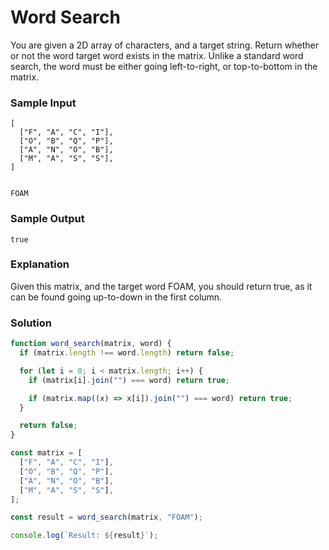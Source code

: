 # Word Search

You are given a 2D array of characters, and a target string. Return whether or not the word target word exists in the matrix. Unlike a standard word search, the word must be either going left-to-right, or top-to-bottom in the matrix.

### Sample Input
```
[
  ["F", "A", "C", "I"],
  ["O", "B", "Q", "P"],
  ["A", "N", "O", "B"],
  ["M", "A", "S", "S"],
]


FOAM
```
### Sample Output
```
true
```
### Explanation
Given this matrix, and the target word FOAM, you should return true, as it can be found going up-to-down in the first column.

### Solution
```js
function word_search(matrix, word) {
  if (matrix.length !== word.length) return false;

  for (let i = 0; i < matrix.length; i++) {
    if (matrix[i].join("") === word) return true;

    if (matrix.map((x) => x[i]).join("") === word) return true;
  }

  return false;
}

const matrix = [
  ["F", "A", "C", "I"],
  ["O", "B", "Q", "P"],
  ["A", "N", "O", "B"],
  ["M", "A", "S", "S"],
];

const result = word_search(matrix, "FOAM");

console.log(`Result: ${result}`);
```

